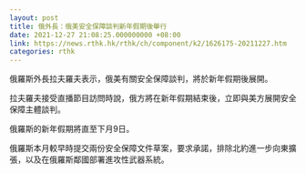 ```yaml
---
layout: post
title: 俄外長：俄美安全保障談判新年假期後舉行
date: 2021-12-27 21:08:25.000000000 +08:00
link: https://news.rthk.hk/rthk/ch/component/k2/1626175-20211227.htm
categories: rthk
---
```


俄羅斯外長拉夫羅夫表示，俄美有關安全保障談判，將於新年假期後展開。

拉夫羅夫接受直播節目訪問時說，俄方將在新年假期結束後，立即與美方展開安全保障主體談判。

俄羅斯的新年假期將直至下月9日。

俄羅斯本月較早時提交兩份安全保障文件草案，要求承諾，排除北約進一步向東擴張，以及在俄羅斯鄰國部署進攻性武器系統。
